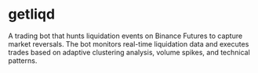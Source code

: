 # getliqd
A trading bot that hunts liquidation events on Binance Futures to capture market reversals. The bot monitors real-time liquidation data and executes trades based on adaptive clustering analysis, volume spikes, and technical patterns.
